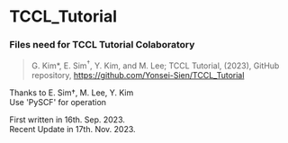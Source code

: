 # TCCL_Tutorial
### Files need for TCCL Tutorial Colaboratory

> G. Kim*, E. Sim$^†$, Y. Kim, and M. Lee; TCCL Tutorial, (2023), GitHub repository, https://github.com/Yonsei-Sien/TCCL_Tutorial  
  

Thanks to E. Sim†, M. Lee, Y. Kim  
Use 'PySCF' for operation

First written in 16th. Sep. 2023.  
Recent Update in 17th. Nov. 2023.  
